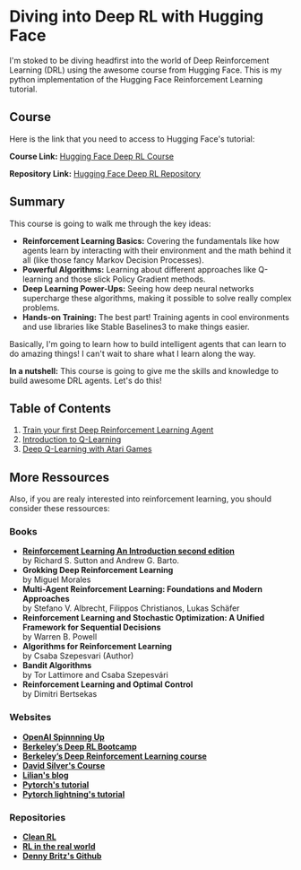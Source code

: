 # Diving into Deep RL with Hugging Face

I'm stoked to be diving headfirst into the world of Deep Reinforcement Learning (DRL) using the awesome course from Hugging Face.
This is my python implementation of the Hugging Face Reinforcement Learning tutorial.

## Course

Here is the link that you need to access to Hugging Face's tutorial:

**Course Link:** [Hugging Face Deep RL Course](https://huggingface.co/learn/deep-rl-course/en/unit0/introduction)

**Repository Link:** [Hugging Face Deep RL Repository](https://github.com/huggingface/deep-rl-class)

## Summary

This course is going to walk me through the key ideas:

* **Reinforcement Learning Basics:**  Covering the fundamentals like how agents learn by interacting with their environment and the math behind it all (like those fancy Markov Decision Processes).
* **Powerful Algorithms:**  Learning about different approaches like Q-learning and those slick Policy Gradient methods. 
* **Deep Learning Power-Ups:**  Seeing how deep neural networks supercharge these algorithms, making it possible to solve really complex problems.
* **Hands-on Training:**  The best part! Training agents in cool environments and use libraries like Stable Baselines3 to make things easier.

Basically, I'm going to learn how to build intelligent agents that can learn to do amazing things! I can't wait to share what I learn along the way. 

**In a nutshell:** This course is going to give me the skills and knowledge to build awesome DRL agents. Let's do this!

## Table of Contents

1. [Train your first Deep Reinforcement Learning Agent](https://github.com/Lucien-MG/deep-rl-hugging-face/tree/main/units/unit_1)
2. [Introduction to Q-Learning](https://github.com/Lucien-MG/deep-rl-hugging-face/tree/main/units/unit_2)
3. [Deep Q-Learning with Atari Games](https://github.com/Lucien-MG/deep-rl-hugging-face/tree/main/units/unit_3)

## More Ressources

Also, if you are realy interested into reinforcement learning, you should consider these ressources:

### Books

* [**Reinforcement Learning An Introduction second edition**](http://incompleteideas.net/book/the-book.html)  
by Richard S. Sutton and Andrew G. Barto.
* **Grokking Deep Reinforcement Learning**  
by Miguel Morales
* **Multi-Agent Reinforcement Learning: Foundations and Modern Approaches**  
by Stefano V. Albrecht,  Filippos Christianos,  Lukas Schäfer
* **Reinforcement Learning and Stochastic Optimization: A Unified Framework for Sequential Decisions**  
by Warren B. Powell
* **Algorithms for Reinforcement Learning**  
by Csaba Szepesvari (Author)
* **Bandit Algorithms**  
by Tor Lattimore and Csaba Szepesvári
* **Reinforcement Learning and Optimal Control**  
by Dimitri Bertsekas

### Websites

* [**OpenAI Spinnning Up**](https://spinningup.openai.com/en/latest)
* [**Berkeley’s Deep RL Bootcamp**](https://sites.google.com/view/deep-rl-bootcamp/lectures)
* [**Berkeley’s Deep Reinforcement Learning course**](http://rail.eecs.berkeley.edu/deeprlcourse/)
* [**David Silver's Course**](https://www.davidsilver.uk/teaching/)
* [**Lilian's blog**](https://lilianweng.github.io/)
* [**Pytorch's tutorial**](https://pytorch.org/tutorials/intermediate/reinforcement_q_learning.html)
* [**Pytorch lightning's tutorial**](https://lightning.ai/docs/pytorch/stable/notebooks/lightning_examples/reinforce-learning-DQN.html)

### Repositories

* [**Clean RL**](https://github.com/vwxyzjn/cleanrl)
* [**RL in the real world**](https://github.com/ugurkanates/awesome-real-world-rl)
* [**Denny Britz's Github**](https://github.com/dennybritz/reinforcement-learning)
